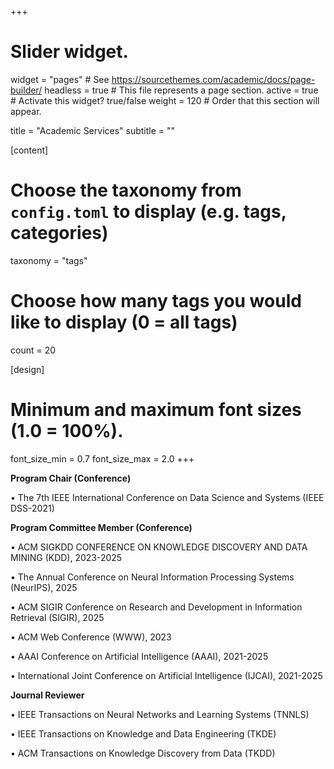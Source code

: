 +++
# Slider widget.
widget = "pages"  # See https://sourcethemes.com/academic/docs/page-builder/
headless = true  # This file represents a page section.
active = true  # Activate this widget? true/false
weight = 120  # Order that this section will appear.

title = "Academic Services"
subtitle = ""

[content]
  # Choose the taxonomy from `config.toml` to display (e.g. tags, categories)
  taxonomy = "tags"
  
  # Choose how many tags you would like to display (0 = all tags)
  count = 20

[design]
  # Minimum and maximum font sizes (1.0 = 100%).
  font_size_min = 0.7
  font_size_max = 2.0
+++



**Program Chair (Conference)**

•	The 7th IEEE International Conference on Data Science and Systems (IEEE DSS-2021) 

**Program Committee Member (Conference)**

•	ACM SIGKDD CONFERENCE ON KNOWLEDGE DISCOVERY AND DATA MINING (KDD), 2023-2025

•	The Annual Conference on Neural Information Processing Systems (NeurIPS), 2025

•	ACM SIGIR Conference on Research and Development in Information Retrieval (SIGIR), 2025

•	ACM Web Conference (WWW), 2023

•	AAAI Conference on Artificial Intelligence (AAAI), 2021-2025

•	International Joint Conference on Artificial Intelligence (IJCAI), 2021-2025

**Journal Reviewer**

•	IEEE Transactions on Neural Networks and Learning Systems (TNNLS)

•	IEEE Transactions on Knowledge and Data Engineering (TKDE)

•	ACM Transactions on Knowledge Discovery from Data (TKDD) 





